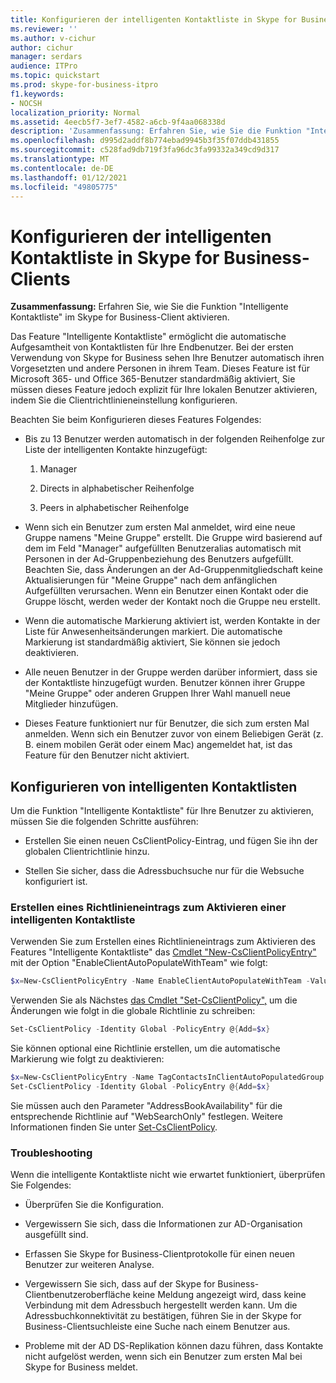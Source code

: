 ```yaml
---
title: Konfigurieren der intelligenten Kontaktliste in Skype for Business-Clients
ms.reviewer: ''
ms.author: v-cichur
author: cichur
manager: serdars
audience: ITPro
ms.topic: quickstart
ms.prod: skype-for-business-itpro
f1.keywords:
- NOCSH
localization_priority: Normal
ms.assetid: 4eecb5f7-3ef7-4582-a6cb-9f4aa068338d
description: 'Zusammenfassung: Erfahren Sie, wie Sie die Funktion "Intelligente Kontaktliste" im Skype for Business-Client aktivieren.'
ms.openlocfilehash: d995d2addf8b774ebad9945b3f35f07ddb431855
ms.sourcegitcommit: c528fad9db719f3fa96dc3fa99332a349cd9d317
ms.translationtype: MT
ms.contentlocale: de-DE
ms.lasthandoff: 01/12/2021
ms.locfileid: "49805775"
---
```

# <a name="configure-smart-contacts-list-in-skype-for-business-clients"></a>Konfigurieren der intelligenten Kontaktliste in Skype for Business-Clients

**Zusammenfassung:** Erfahren Sie, wie Sie die Funktion "Intelligente Kontaktliste" im Skype for Business-Client aktivieren.

Das Feature "Intelligente Kontaktliste" ermöglicht die automatische Aufgesamtheit von Kontaktlisten für Ihre Endbenutzer. Bei der ersten Verwendung von Skype for Business sehen Ihre Benutzer automatisch ihren Vorgesetzten und andere Personen in ihrem Team. Dieses Feature ist für Microsoft 365- und Office 365-Benutzer standardmäßig aktiviert, Sie müssen dieses Feature jedoch explizit für Ihre lokalen Benutzer aktivieren, indem Sie die Clientrichtlinieneinstellung konfigurieren.

Beachten Sie beim Konfigurieren dieses Features Folgendes:

- Bis zu 13 Benutzer werden automatisch in der folgenden Reihenfolge zur Liste der intelligenten Kontakte hinzugefügt:

  1. Manager

  2. Directs in alphabetischer Reihenfolge

  3. Peers in alphabetischer Reihenfolge

- Wenn sich ein Benutzer zum ersten Mal anmeldet, wird eine neue Gruppe namens "Meine Gruppe" erstellt. Die Gruppe wird basierend auf dem im Feld "Manager" aufgefüllten Benutzeralias automatisch mit Personen in der Ad-Gruppenbeziehung des Benutzers aufgefüllt. Beachten Sie, dass Änderungen an der Ad-Gruppenmitgliedschaft keine Aktualisierungen für "Meine Gruppe" nach dem anfänglichen Aufgefüllten verursachen. Wenn ein Benutzer einen Kontakt oder die Gruppe löscht, werden weder der Kontakt noch die Gruppe neu erstellt. 

- Wenn die automatische Markierung aktiviert ist, werden Kontakte in der Liste für Anwesenheitsänderungen markiert. Die automatische Markierung ist standardmäßig aktiviert, Sie können sie jedoch deaktivieren. 

- Alle neuen Benutzer in der Gruppe werden darüber informiert, dass sie der Kontaktliste hinzugefügt wurden. Benutzer können ihrer Gruppe "Meine Gruppe" oder anderen Gruppen Ihrer Wahl manuell neue Mitglieder hinzufügen.

- Dieses Feature funktioniert nur für Benutzer, die sich zum ersten Mal anmelden. Wenn sich ein Benutzer zuvor von einem Beliebigen Gerät (z. B. einem mobilen Gerät oder einem Mac) angemeldet hat, ist das Feature für den Benutzer nicht aktiviert.

## <a name="configure-smart-contacts-list"></a>Konfigurieren von intelligenten Kontaktlisten

Um die Funktion "Intelligente Kontaktliste" für Ihre Benutzer zu aktivieren, müssen Sie die folgenden Schritte ausführen: 

- Erstellen Sie einen neuen CsClientPolicy-Eintrag, und fügen Sie ihn der globalen Clientrichtlinie hinzu. 

- Stellen Sie sicher, dass die Adressbuchsuche nur für die Websuche konfiguriert ist.

### <a name="create-a-policy-entry-to-enable-smart-contacts-list"></a>Erstellen eines Richtlinieneintrags zum Aktivieren einer intelligenten Kontaktliste

Verwenden Sie zum Erstellen eines Richtlinieneintrags zum Aktivieren des Features "Intelligente Kontaktliste" das [Cmdlet "New-CsClientPolicyEntry"](https://docs.microsoft.com/powershell/module/skype/new-csclientpolicyentry?view=skype-ps) mit der Option "EnableClientAutoPopulateWithTeam" wie folgt:

```powershell
$x=New-CsClientPolicyEntry -Name EnableClientAutoPopulateWithTeam -Value $True
```

Verwenden Sie als Nächstes [das Cmdlet "Set-CsClientPolicy",](https://docs.microsoft.com/powershell/module/skype/set-csclientpolicy?view=skype-ps) um die Änderungen wie folgt in die globale Richtlinie zu schreiben:

```powershell
Set-CsClientPolicy -Identity Global -PolicyEntry @{Add=$x}
```

Sie können optional eine Richtlinie erstellen, um die automatische Markierung wie folgt zu deaktivieren:

```powershell
$x=New-CsClientPolicyEntry -Name TagContactsInClientAutoPopulatedGroup -Value $False
Set-CsClientPolicy -Identity Global -PolicyEntry @{Add=$x}
```

Sie müssen auch den Parameter "AddressBookAvailability" für die entsprechende Richtlinie auf "WebSearchOnly" festlegen. Weitere Informationen finden Sie unter [Set-CsClientPolicy](https://docs.microsoft.com/powershell/module/skype/set-csclientpolicy?view=skype-ps). 

### <a name="troubleshoot"></a>Troubleshooting

Wenn die intelligente Kontaktliste nicht wie erwartet funktioniert, überprüfen Sie Folgendes:

- Überprüfen Sie die Konfiguration. 

- Vergewissern Sie sich, dass die Informationen zur AD-Organisation ausgefüllt sind.

- Erfassen Sie Skype for Business-Clientprotokolle für einen neuen Benutzer zur weiteren Analyse.

- Vergewissern Sie sich, dass auf der Skype for Business-Clientbenutzeroberfläche keine Meldung angezeigt wird, dass keine Verbindung mit dem Adressbuch hergestellt werden kann. Um die Adressbuchkonnektivität zu bestätigen, führen Sie in der Skype for Business-Clientsuchleiste eine Suche nach einem Benutzer aus.

- Probleme mit der AD DS-Replikation können dazu führen, dass Kontakte nicht aufgelöst werden, wenn sich ein Benutzer zum ersten Mal bei Skype for Business meldet.


